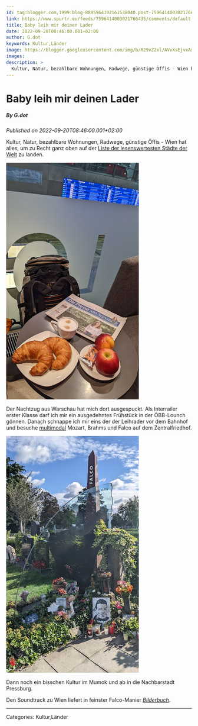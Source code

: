 ```yaml
---
id: tag:blogger.com,1999:blog-8885964192161538040.post-7596414003021766435
link: https://www.spurtr.eu/feeds/7596414003021766435/comments/default
title: Baby leih mir deinen Lader
date: 2022-09-20T08:46:00.001+02:00
author: G.dot
keywords: Kultur,Länder
image: https://blogger.googleusercontent.com/img/b/R29vZ2xl/AVvXsEjvxAxZ-0lAZuCElOgzsAdTMhp1sjzQXceHDd4veSz5HaViCFdJiLpagjvmpsDKN8C0EoMOxtm7z_sl9S9dwkof3wfyNlCpVVjcWetYepQQwvkUUXTgXQoU-j3QyusUBpTCFS1MQ1dCHRI/s72-w360-h640-c/1663656289221382-0.png
images: 
description: >
  Kultur, Natur, bezahlbare Wohnungen, Radwege, günstige Öffis - Wien hat alles, um zu Recht ganz oben auf der Liste der lesenswertesten Städte der Welt&nbsp;zu landen. Der Nachtzug aus Warschau hat mich dort ausgespuckt. Als Interrailer erster Klasse darf ich mir ein ausgedehntes Frühstück
---
```

# Baby leih mir deinen Lader
##### By G.dot
_Published on 2022-09-20T08:46:00.001+02:00_

Kultur, Natur, bezahlbare Wohnungen, Radwege, günstige Öffis - Wien hat alles, um zu Recht ganz oben auf der [Liste der lesenswertesten Städte der Welt](https://www.stern.de/wirtschaft/news/das-sind-die-lebenswertesten-staedte-der-welt----gut-geimpfte--metropolen-liegen-vorn-31976192.html) zu landen.

[![](../assets/1663656289221382-0.png)](../assets/1663656289221382-0.png)

Der Nachtzug aus Warschau hat mich dort ausgespuckt. Als Interrailer erster Klasse darf ich mir ein ausgedehntes Frühstück in der ÖBB-Lounch gönnen. Danach schnappe ich mir eins der der Leihrader vor dem Bahnhof und besuche [multimodal](https://de.wikipedia.org/wiki/Multimodaler_Verkehr) Mozart, Brahms und Falco auf dem Zentralfriedhof.

[![](../assets/1663656286005160-1.png)](../assets/1663656286005160-1.png)

Dann noch ein bisschen Kultur im Mumok und ab in die Nachbarstadt Pressburg.

  

Den Soundtrack zu Wien liefert in feinster Falco-Manier _[Bilderbuch](https://bilderbuch-musik.at/home)_.

---
Categories: Kultur,Länder